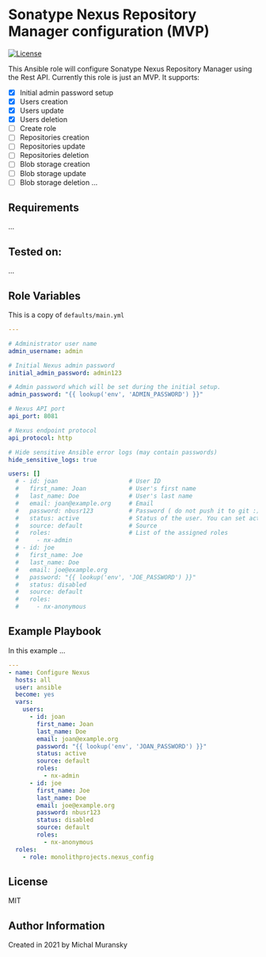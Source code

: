 # Sonatype Nexus Repository Manager configuration (MVP)

<!-- [![awesome-runners](https://img.shields.io/badge/listed%20on-awesome--runners-blue.svg)](https://github.com/jonico/awesome-runners)
[![Galaxy Quality](https://img.shields.io/ansible/quality/47375?style=flat&logo=ansible)](https://galaxy.ansible.com/monolithprojects/github_actions_runner)
[![Role version](https://img.shields.io/github/v/release/MonolithProjects/ansible-nexus_config)](https://galaxy.ansible.com/monolithprojects/github_actions_runner)
[![Role downloads](https://img.shields.io/ansible/role/d/47375)](https://galaxy.ansible.com/monolithprojects/github_actions_runner)
[![GitHub Actions](https://github.com/MonolithProjects/ansible-nexus_config/workflows/molecule%20test/badge.svg?branch=master)](https://github.com/MonolithProjects/ansible-nexus_config/actions) -->
[![License](https://img.shields.io/github/license/MonolithProjects/ansible-nexus_config)](https://github.com/MonolithProjects/ansible-nexus_config/blob/main/LICENSE)

This Ansible role will configure Sonatype Nexus Repository Manager using the Rest API.
Currently this role is just an MVP. It supports:

- [x] Initial admin password setup
- [x] Users creation
- [x] Users update
- [x] Users deletion
- [ ] Create role
- [ ] Repositories creation
- [ ] Repositories update
- [ ] Repositories deletion
- [ ] Blob storage creation
- [ ] Blob storage update
- [ ] Blob storage deletion
...

## Requirements

...

## Tested on:

...

## Role Variables

This is a copy of `defaults/main.yml`

```yaml
---

# Administrator user name
admin_username: admin

# Initial Nexus admin password
initial_admin_password: admin123

# Admin password which will be set during the initial setup.
admin_password: "{{ lookup('env', 'ADMIN_PASSWORD') }}"

# Nexus API port
api_port: 8081

# Nexus endpoint protocol
api_protocol: http

# Hide sensitive Ansible error logs (may contain passwords)
hide_sensitive_logs: true

users: []
  # - id: joan                    # User ID
  #   first_name: Joan            # User's first name
  #   last_name: Doe              # User's last name
  #   email: joan@example.org     # Email
  #   password: nbusr123          # Password ( do not push it to git :) )
  #   status: active              # Status of the user. You can set active/disabled or deleted to delete the user.
  #   source: default             # Source
  #   roles:                      # List of the assigned roles
  #     - nx-admin
  # - id: joe
  #   first_name: Joe
  #   last_name: Doe
  #   email: joe@example.org
  #   password: "{{ lookup('env', 'JOE_PASSWORD') }}"
  #   status: disabled
  #   source: default
  #   roles:
  #     - nx-anonymous
```

## Example Playbook

In this example ...

```yaml
---
- name: Configure Nexus
  hosts: all
  user: ansible
  become: yes
  vars:
    users:
      - id: joan
        first_name: Joan
        last_name: Doe
        email: joan@example.org
        password: "{{ lookup('env', 'JOAN_PASSWORD') }}"
        status: active
        source: default
        roles:
          - nx-admin
      - id: joe
        first_name: Joe
        last_name: Doe
        email: joe@example.org
        password: nbusr123
        status: disabled
        source: default
        roles:
          - nx-anonymous
  roles:
    - role: monolithprojects.nexus_config
```

## License

MIT

## Author Information

Created in 2021 by Michal Muransky
